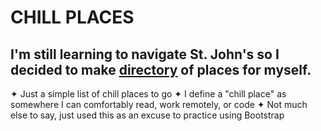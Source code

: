 # CHILL PLACES
## I'm still learning to navigate St. John's so I decided to make [directory](https://danielledonnelly.github.io/chill-places/) of places for myself.
✦ Just a simple list of chill places to go 
✦ I define a "chill place" as somewhere I can comfortably read, work remotely, or code
✦ Not much else to say, just used this as an excuse to practice using Bootstrap
